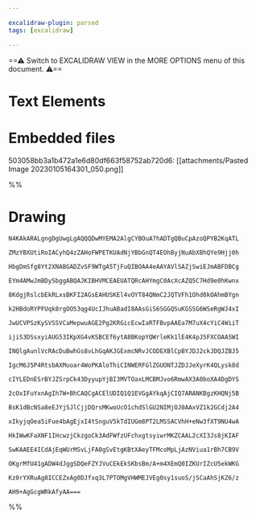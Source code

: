 ```yaml
---

excalidraw-plugin: parsed
tags: [excalidraw]

---
```

==⚠  Switch to EXCALIDRAW VIEW in the MORE OPTIONS menu of this document. ⚠==


# Text Elements

# Embedded files
503058bb3a1b472a1e6d80df663f58752ab720d6: [[attachments/Pasted Image 20230105164301_050.png]]

%%
# Drawing
```compressed-json
N4KAkARALgngDgUwgLgAQQQDwMYEMA2AlgCYBOuA7hADTgQBuCpAzoQPYB2KqATL

ZMzYBXUtiRoIACyhQ4zZAHoFWPETKUAdNjYBbGnQT4EOhByjNuAbXBhQYe9Hjj0h

HbgDmSfg8Yt2XNABGADZvSF9WTgA5TjFuQIBOAA4eAAYAVlSAZjSwiEJmABFDBCg

EYm4AMwJmBDySbggABQAJKIBHVMCEAEUATQRcAHYmgC0AcXcAZQ5C7Hd9e0hKwnx

8KdgjRslcbEkRLxsBKFI2AGsEAHUSKEl4vOYT84QNmC2JQTVFh1Ohd0kOAhmBYgn

k2HBdoRYPFUqk8rgOO53qg4UcIJhuABadI8AAsGiS6SGGQSuKGSSG6WSeRgWJ4xI

JwUCVPSzKySVSSVCaMepwuAGE2Pg2KRGicEcwIaRTFBvpAAEa7M7uX4cYiC4WiiT

ijiS3DSsxyiAUG53IKpXG4vKSBCEf6ytA8BKopYQWrleKk1lE4K4pJ5FXCOAASWI

INQlgAunlVcRAcDuBwhGs8vLhGqAKJGExmcNRvJCODEXBlCpBYJDJ2ckJDQJZBJ5

IgcM6J5P4RtsbAXMuoar4WoPKAloThiCINWERFGlZGUONTJZDJJeXyrK4QLysk8d

cIYLEDnESrBYJZSrpCk43DyyupYjBI3MVTOaxLMCBMJvo6RmwAX3A0boXA4DgDYS

2cOxIFuYxnAgIh7W+BhCAQCgACElUDIQ1Q1EVGgAYkqAjCIQ7ARANKBgzKHQNj5B

BsK1dBcNSa8eEJYjSJlCjjDQrsMKwoUcO1chdSlGU2NIMjOJ0AAxVZ1k2GCdj2A4

xIkyjqOea5iFue4bAgEjxI4tSnguV5kTdIUGm8PT2LMSSACVhH+eNw3fXT9NU4wA

HkIWwKFaXNF1IHcwzjCkzgoCk3AdFWfzUFchxgtsyiwrMKZCAAL2cXI3Js8jKIAF

SwKAAEE4ICdAjEqWUrMSvLjFA0gSvEtgKBtXAeyTFMcoMpLjAzNViua1rBh7CB9V

OKgrMfU41gADW4dJggSDQeFZYJVuCEkEkSKbsBm/A+m4XEmQ0IZKUrIZcU5ekWKG

Kz0rYXRuAg8ICCEZxAg0DJfxq3L7PTOMgVHWMEJVEg0sy1suoS/jSCaAhSjKZ6/z

AH9+AgGcgWRkAfyAA===
```
%%
